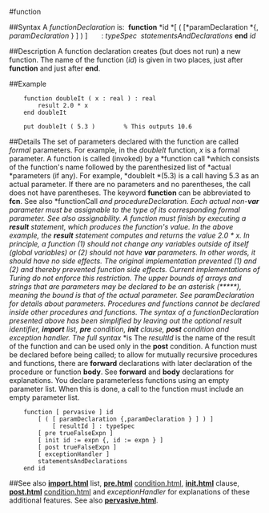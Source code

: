 
#function

##Syntax
A *functionDeclaration* is:
 **function** *id *[ ( [*paramDeclaration *{, *paramDeclaration* } ] ) ]       : *typeSpec*  *statementsAndDeclarations* **end** *id*



##Description
A function declaration creates (but does not run) a new function. The name of the function (*id*) is given in two places, just after **function** and just after **end**.



##Example



        function doubleIt ( x : real ) : real
            result 2.0 * x
        end doubleIt
        
        put doubleIt ( 5.3 )        % This outputs 10.6
##Details
The set of parameters declared with the function are called *formal* parameters. For example, in the *doubleIt* function, *x* is a formal parameter. A function is called (invoked) by a *function call *which consists of the function's name followed by the parenthesized list of *actual *parameters (if any). For example, *doubleIt *(5.3) is a call having 5.3 as an actual parameter. If there are no parameters and no parentheses, the call does not have parentheses. The keyword **function** can be abbreviated to **fcn**. See also *functionCall *and *procedureDeclaration*.
Each actual non-**var** parameter must be assignable to the type of its corresponding formal parameter. See also *assignability*.
A function must finish by executing a **result** statement, which produces the function's value. In the above example, the **result** statement computes and returns the value 2.0 * *x*.
In principle, a function (1) should not change any variables outside of itself (global variables) or (2) should not have **var** parameters. In other words, it should have no *side effects*. The original implementation prevented (1) and (2) and thereby prevented function side effects. Current implementations of Turing do not enforce this restriction.
The upper bounds of arrays and strings that are parameters may be declared to be an asterisk (*****), meaning the bound is that of the actual parameter. See *paramDeclaration* for details about parameters.
Procedures and functions cannot be declared inside other procedures and functions.
The syntax of a *functionDeclaration* presented above has been simplified by leaving out the optional result identifier, **import** list, **pre** condition, **init** clause, **post** condition and exception handler. The full syntax* *is
The *resultId* is the name of the result of the function and can be used only in the **post** condition.
A function must be declared before being called; to allow for mutually recursive procedures and functions, there are **forward** declarations with later declaration of the procedure or function **body**. See **forward** and **body** declarations for explanations.
You declare parameterless functions using an empty parameter list. When this is done, a call to the function must include an empty parameter list.


        function [ pervasive ] id
            [ ( [ paramDeclaration {,paramDeclaration } ] ) ] 
                [ resultId ] : typeSpec
            [ pre trueFalseExpn ]
            [ init id := expn {, id := expn } ]
            [ post trueFalseExpn ]
            [ exceptionHandler ]
            statementsAndDeclarations
        end id
##See also
**[import.html](import)** list, **[pre.html](pre)** [condition.html](condition), **[init.html](init)** clause, **[post.html](post)** [condition.html](condition) and *exceptionHandler* for explanations of these additional features.
See also **[pervasive.html](pervasive)**. 


